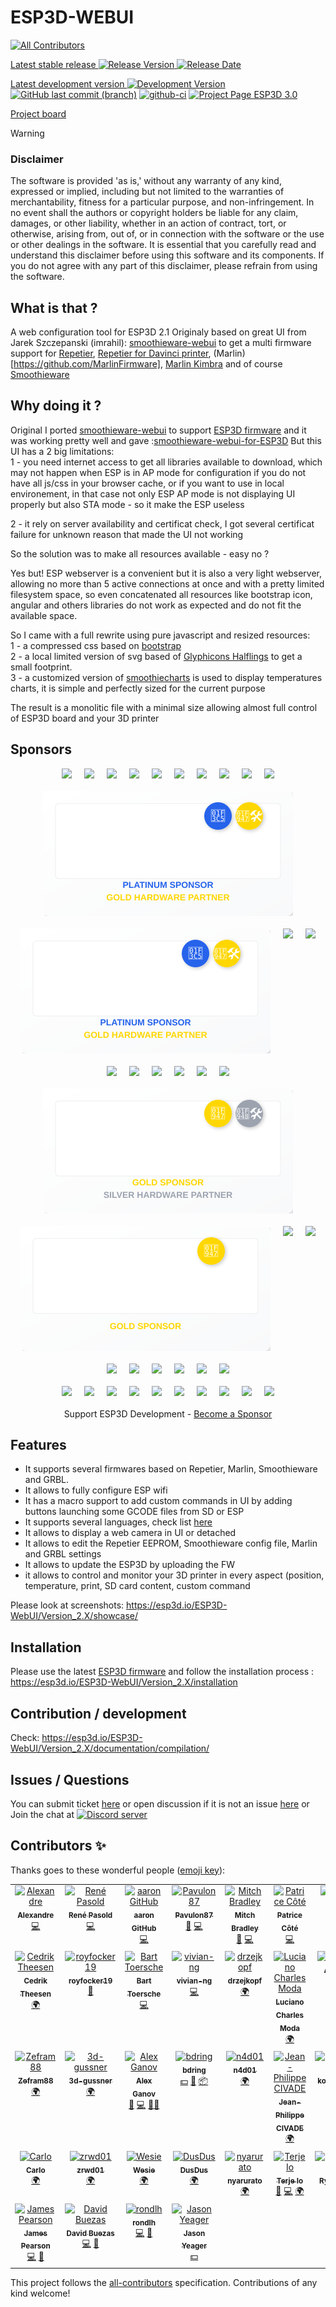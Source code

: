 # ESP3D-WEBUI
<!-- ALL-CONTRIBUTORS-BADGE:START - Do not remove or modify this section -->
[![All Contributors](https://img.shields.io/badge/all_contributors-32-orange.svg?style=flat-square)](#contributors-)
<!-- ALL-CONTRIBUTORS-BADGE:END -->

[Latest stable release ![Release Version](https://img.shields.io/github/v/release/luc-github/ESP3D-WEBUI?color=green&include_prereleases&style=plastic) ![Release Date](https://img.shields.io/github/release-date/luc-github/ESP3D-WEBUI.svg?style=plastic)](https://github.com/luc-github/ESP3D-WEBUI/releases/latest/)   

[Latest development version ![Development Version](https://img.shields.io/badge/Devt-v3.0-yellow?style=plastic) ![GitHub last commit (branch)](https://img.shields.io/github/last-commit/luc-github/ESP3D-WEBUI/3.0?style=plastic)](https://github.com/luc-github/ESP3D-WEBUI/tree/3.0) [![github-ci](https://github.com/luc-github/ESP3D-WeBUI/workflows/build-ci/badge.svg)](https://github.com/luc-github/ESP3D-WEBUI/actions/workflows/build-ci.yml) [![Project Page ESP3D 3.0](https://img.shields.io/badge/Project%20page-ESP3D%203.0-blue?style=plastic)](https://github.com/users/luc-github/projects/1/views/1)    
 
[Project board](https://github.com/users/luc-github/projects/1/views/1)

> [!WARNING]
>### Disclaimer
> The software is provided 'as is,' without any warranty of any kind, expressed or implied, including but not limited to the warranties of merchantability, fitness for a particular purpose, and non-infringement. In no event shall the authors or copyright holders be liable for any claim, damages, or other liability, whether in an action of contract, tort, or otherwise, arising from, out of, or in connection with the software or the use or other dealings in the software.
>It is essential that you carefully read and understand this disclaimer before using this software and its components. If you do not agree with any part of this disclaimer, please refrain from using the software.  

## What is that ?
A web configuration tool for ESP3D 2.1
Originaly based on great UI from Jarek Szczepanski (imrahil): [smoothieware-webui](http://imrahil.github.io/smoothieware-webui/) to get a multi firmware support for [Repetier](https://github.com/repetier/Repetier-Firmware), [Repetier for Davinci printer](https://github.com/luc-github/Repetier-Firmware-0.92), (Marlin)[https://github.com/MarlinFirmware], [Marlin Kimbra](https://github.com/MagoKimbra/MarlinKimbra) and of course [Smoothieware](https://github.com/Smoothieware/Smoothieware)

## Why doing it ?
Original I ported [smoothieware-webui](http://imrahil.github.io/smoothieware-webui/) to support [ESP3D firmware](https://github.com/luc-github/ESP3D) and it was working pretty well and gave :[smoothieware-webui-for-ESP3D](https://github.com/luc-github/smoothieware-webui-for-ESP3D) 
But this UI has a 2 big limitations:    
1 - you need internet access to get all libraries available to download, which may not happen when ESP is in AP mode for configuration if you do not have all js/css in your browser cache, or if you want to use in local environement, in that case not only ESP AP mode is not displaying UI properly but also STA mode - so it make the ESP useless

2 - it rely on server availability and certificat check, I got several certificat failure for unknown reason that made the UI not working

So the solution was to make all resources available - easy no ?

Yes but!  ESP webserver is a convenient but it is also a very light webserver, allowing no more than 5 active connections at once and with a pretty limited filesystem space, so even concatenated all resources like bootstrap icon, angular and others libraries do not work as expected and do not fit the available space.

So I came with a full rewrite using pure javascript and resized resources:    
1 - a compressed css based on [bootstrap](http://getbootstrap.com/css/)   
2 - a local limited version of svg based of [Glyphicons Halflings](http://glyphicons.com/) to get a small footprint.    
3 - a customized version of [smoothiecharts](http://smoothiecharts.org/) is used to display temperatures charts, it is simple and perfectly sized for the current purpose   

The result is a monolitic file with a minimal size allowing almost full control of ESP3D board and your 3D printer

## Sponsors 
<div align="center">
    <div style="display:flex; flex-wrap:wrap; gap:20px; justify-content:center; margin-bottom:20px">
        <img src="https://raw.githubusercontent.com/luc-github/luc-github/main/sponsors/esp3d-webui/diamond-0.svg" style="max-width:400px; width:auto; height:auto">
        <img src="https://raw.githubusercontent.com/luc-github/luc-github/main/sponsors/esp3d-webui/diamond-1.svg" style="max-width:400px; width:auto; height:auto">
        <img src="https://raw.githubusercontent.com/luc-github/luc-github/main/sponsors/esp3d-webui/diamond-2.svg" style="max-width:400px; width:auto; height:auto">
        <img src="https://raw.githubusercontent.com/luc-github/luc-github/main/sponsors/esp3d-webui/diamond-3.svg" style="max-width:400px; width:auto; height:auto">
        <img src="https://raw.githubusercontent.com/luc-github/luc-github/main/sponsors/esp3d-webui/diamond-4.svg" style="max-width:400px; width:auto; height:auto">
        <img src="https://raw.githubusercontent.com/luc-github/luc-github/main/sponsors/esp3d-webui/diamond-5.svg" style="max-width:400px; width:auto; height:auto">
        <img src="https://raw.githubusercontent.com/luc-github/luc-github/main/sponsors/esp3d-webui/diamond-6.svg" style="max-width:400px; width:auto; height:auto">
        <img src="https://raw.githubusercontent.com/luc-github/luc-github/main/sponsors/esp3d-webui/diamond-7.svg" style="max-width:400px; width:auto; height:auto">
        <img src="https://raw.githubusercontent.com/luc-github/luc-github/main/sponsors/esp3d-webui/diamond-8.svg" style="max-width:400px; width:auto; height:auto">
        <img src="https://raw.githubusercontent.com/luc-github/luc-github/main/sponsors/esp3d-webui/diamond-9.svg" style="max-width:400px; width:auto; height:auto">
    </div>
 <div style="display:flex; flex-wrap:wrap; gap:20px; justify-content:center; margin-bottom:20px">
        <img src="https://raw.githubusercontent.com/luc-github/luc-github/main/sponsors/esp3d-webui/platinum-0.svg" style="max-width:400px; width:auto; height:auto">
        <img src="https://raw.githubusercontent.com/luc-github/luc-github/main/sponsors/esp3d-webui/platinum-1.svg" style="max-width:400px; width:auto; height:auto">
        <img src="https://raw.githubusercontent.com/luc-github/luc-github/main/sponsors/esp3d-webui/platinum-2.svg" style="max-width:400px; width:auto; height:auto">
        <img src="https://raw.githubusercontent.com/luc-github/luc-github/main/sponsors/esp3d-webui/platinum-3.svg" style="max-width:400px; width:auto; height:auto">
        <img src="https://raw.githubusercontent.com/luc-github/luc-github/main/sponsors/esp3d-webui/platinum-4.svg" style="max-width:400px; width:auto; height:auto">
        <img src="https://raw.githubusercontent.com/luc-github/luc-github/main/sponsors/esp3d-webui/platinum-5.svg" style="max-width:400px; width:auto; height:auto">
        <img src="https://raw.githubusercontent.com/luc-github/luc-github/main/sponsors/esp3d-webui/platinum-6.svg" style="max-width:400px; width:auto; height:auto">
        <img src="https://raw.githubusercontent.com/luc-github/luc-github/main/sponsors/esp3d-webui/platinum-7.svg" style="max-width:400px; width:auto; height:auto">
        <img src="https://raw.githubusercontent.com/luc-github/luc-github/main/sponsors/esp3d-webui/platinum-8.svg" style="max-width:400px; width:auto; height:auto">
        <img src="https://raw.githubusercontent.com/luc-github/luc-github/main/sponsors/esp3d-webui/platinum-9.svg" style="max-width:400px; width:auto; height:auto">
    </div>
 <div style="display:flex; flex-wrap:wrap; gap:20px; justify-content:center; margin-bottom:20px">
        <img src="https://raw.githubusercontent.com/luc-github/luc-github/main/sponsors/esp3d-webui/gold-0.svg" style="max-width:400px; width:auto; height:auto">
        <img src="https://raw.githubusercontent.com/luc-github/luc-github/main/sponsors/esp3d-webui/gold-1.svg" style="max-width:400px; width:auto; height:auto">
        <img src="https://raw.githubusercontent.com/luc-github/luc-github/main/sponsors/esp3d-webui/gold-2.svg" style="max-width:400px; width:auto; height:auto">
        <img src="https://raw.githubusercontent.com/luc-github/luc-github/main/sponsors/esp3d-webui/gold-3.svg" style="max-width:400px; width:auto; height:auto">
        <img src="https://raw.githubusercontent.com/luc-github/luc-github/main/sponsors/esp3d-webui/gold-4.svg" style="max-width:400px; width:auto; height:auto">
        <img src="https://raw.githubusercontent.com/luc-github/luc-github/main/sponsors/esp3d-webui/gold-5.svg" style="max-width:400px; width:auto; height:auto">
        <img src="https://raw.githubusercontent.com/luc-github/luc-github/main/sponsors/esp3d-webui/gold-6.svg" style="max-width:400px; width:auto; height:auto">
        <img src="https://raw.githubusercontent.com/luc-github/luc-github/main/sponsors/esp3d-webui/gold-7.svg" style="max-width:400px; width:auto; height:auto">
        <img src="https://raw.githubusercontent.com/luc-github/luc-github/main/sponsors/esp3d-webui/gold-8.svg" style="max-width:400px; width:auto; height:auto">
        <img src="https://raw.githubusercontent.com/luc-github/luc-github/main/sponsors/esp3d-webui/gold-9.svg" style="max-width:400px; width:auto; height:auto">
    </div>
<div style="display:flex; flex-wrap:wrap; gap:20px; justify-content:center; margin-bottom:20px">
        <img src="https://raw.githubusercontent.com/luc-github/luc-github/main/sponsors/esp3d-webui/silver-0.svg" style="max-width:400px; width:auto; height:auto">
        <img src="https://raw.githubusercontent.com/luc-github/luc-github/main/sponsors/esp3d-webui/silver-1.svg" style="max-width:400px; width:auto; height:auto">
        <img src="https://raw.githubusercontent.com/luc-github/luc-github/main/sponsors/esp3d-webui/silver-2.svg" style="max-width:400px; width:auto; height:auto">
        <img src="https://raw.githubusercontent.com/luc-github/luc-github/main/sponsors/esp3d-webui/silver-3.svg" style="max-width:400px; width:auto; height:auto">
        <img src="https://raw.githubusercontent.com/luc-github/luc-github/main/sponsors/esp3d-webui/silver-4.svg" style="max-width:400px; width:auto; height:auto">
        <img src="https://raw.githubusercontent.com/luc-github/luc-github/main/sponsors/esp3d-webui/silver-5.svg" style="max-width:400px; width:auto; height:auto">
        <img src="https://raw.githubusercontent.com/luc-github/luc-github/main/sponsors/esp3d-webui/silver-6.svg" style="max-width:400px; width:auto; height:auto">
        <img src="https://raw.githubusercontent.com/luc-github/luc-github/main/sponsors/esp3d-webui/silver-7.svg" style="max-width:400px; width:auto; height:auto">
        <img src="https://raw.githubusercontent.com/luc-github/luc-github/main/sponsors/esp3d-webui/silver-8.svg" style="max-width:400px; width:auto; height:auto">
        <img src="https://raw.githubusercontent.com/luc-github/luc-github/main/sponsors/esp3d-webui/silver-9.svg" style="max-width:400px; width:auto; height:auto">
    </div>
 Support ESP3D Development - <a href="https://esp3d.io/sponsors">Become a Sponsor</a>
</div>

## Features
- It supports several firmwares based on Repetier, Marlin, Smoothieware and GRBL.
- It allows to fully configure ESP wifi
- It has a macro support to add custom commands in UI by adding buttons launching some GCODE files from SD or ESP 
- It supports several languages, check list [here](https://github.com/luc-github/ESP3D-WEBUI/wiki/Translation-support)
- It allows to display a web camera in UI or detached
- It allows to edit the Repetier EEPROM, Smoothieware config file, Marlin and GRBL settings
- It allows to update the ESP3D by uploading the FW
- it allows to control and monitor your 3D printer in every aspect (position, temperature, print, SD card content, custom command

Please look at screenshots: https://esp3d.io/ESP3D-WebUI/Version_2.X/showcase/

## Installation
Please use the latest [ESP3D firmware](https://github.com/luc-github/ESP3D/tree/2.1.x) and follow the installation process : https://esp3d.io/ESP3D-WebUI/Version_2.X/installation

## Contribution / development
Check: https://esp3d.io/ESP3D-WebUI/Version_2.X/documentation/compilation/

## Issues / Questions
You can submit ticket [here](https://github.com/luc-github/ESP3D-WEBUI/issues) or open discussion if it is not an issue [here](https://github.com/luc-github/ESP3D-WEBUI/discussions) or Join the chat at [![Discord server](https://img.shields.io/discord/752822148795596940?color=blue&label=discord&logo=discord)](https://discord.gg/Z4ujTwE)   

## Contributors ✨

Thanks goes to these wonderful people ([emoji key](https://allcontributors.org/docs/en/emoji-key)):

<!-- ALL-CONTRIBUTORS-LIST:START - Do not remove or modify this section -->
<!-- prettier-ignore-start -->
<!-- markdownlint-disable -->
<table>
  <tbody>
    <tr>
      <td align="center" valign="top" width="14.28%"><a href="https://github.com/alxblog"><img src="https://avatars.githubusercontent.com/u/3979539?v=4?s=100" width="100px;" alt=" Alexandre "/><br /><sub><b> Alexandre </b></sub></a><br /><a href="https://github.com/luc-github/ESP3D-WEBUI/commits?author=alxblog" title="Code">💻</a></td>
      <td align="center" valign="top" width="14.28%"><a href="https://github.com/MonoAnji"><img src="https://avatars.githubusercontent.com/u/16881074?v=4?s=100" width="100px;" alt="René Pasold"/><br /><sub><b>René Pasold</b></sub></a><br /><a href="https://github.com/luc-github/ESP3D-WEBUI/commits?author=MonoAnji" title="Code">💻</a></td>
      <td align="center" valign="top" width="14.28%"><a href="https://github.com/aaronse"><img src="https://avatars.githubusercontent.com/u/16479976?v=4?s=100" width="100px;" alt="aaron GitHub"/><br /><sub><b>aaron GitHub</b></sub></a><br /><a href="https://github.com/luc-github/ESP3D-WEBUI/commits?author=aaronse" title="Code">💻</a></td>
      <td align="center" valign="top" width="14.28%"><a href="https://github.com/Pavulon87"><img src="https://avatars.githubusercontent.com/u/23641103?v=4?s=100" width="100px;" alt="Pavulon87"/><br /><sub><b>Pavulon87</b></sub></a><br /><a href="https://github.com/luc-github/ESP3D-WEBUI/issues?q=author%3APavulon87" title="Bug reports">🐛</a> <a href="https://github.com/luc-github/ESP3D-WEBUI/commits?author=Pavulon87" title="Code">💻</a></td>
      <td align="center" valign="top" width="14.28%"><a href="https://honuputters.com"><img src="https://avatars.githubusercontent.com/u/4861133?v=4?s=100" width="100px;" alt="Mitch Bradley"/><br /><sub><b>Mitch Bradley</b></sub></a><br /><a href="#ideas-MitchBradley" title="Ideas, Planning, & Feedback">🤔</a> <a href="https://github.com/luc-github/ESP3D-WEBUI/commits?author=MitchBradley" title="Code">💻</a></td>
      <td align="center" valign="top" width="14.28%"><a href="https://www.facebook.com/Patricecotemusique/"><img src="https://avatars.githubusercontent.com/u/29361809?v=4?s=100" width="100px;" alt="Patrice Côté"/><br /><sub><b>Patrice Côté</b></sub></a><br /><a href="https://github.com/luc-github/ESP3D-WEBUI/commits?author=cotepat" title="Code">💻</a></td>
      <td align="center" valign="top" width="14.28%"><a href="http://engineer2designer.blogspot.com"><img src="https://avatars.githubusercontent.com/u/25747949?v=4?s=100" width="100px;" alt="E2D"/><br /><sub><b>E2D</b></sub></a><br /><a href="#translation-Engineer2Designer" title="Translation">🌍</a></td>
    </tr>
    <tr>
      <td align="center" valign="top" width="14.28%"><a href="http://cedrik-theesen.de"><img src="https://avatars.githubusercontent.com/u/24916321?v=4?s=100" width="100px;" alt="Cedrik Theesen"/><br /><sub><b>Cedrik Theesen</b></sub></a><br /><a href="#translation-duramson" title="Translation">🌍</a></td>
      <td align="center" valign="top" width="14.28%"><a href="https://github.com/royfocker19"><img src="https://avatars.githubusercontent.com/u/39307144?v=4?s=100" width="100px;" alt="royfocker19"/><br /><sub><b>royfocker19</b></sub></a><br /><a href="https://github.com/luc-github/ESP3D-WEBUI/commits?author=royfocker19" title="Documentation">📖</a></td>
      <td align="center" valign="top" width="14.28%"><a href="https://github.com/BToersche"><img src="https://avatars.githubusercontent.com/u/16536432?v=4?s=100" width="100px;" alt="Bart Toersche"/><br /><sub><b>Bart Toersche</b></sub></a><br /><a href="https://github.com/luc-github/ESP3D-WEBUI/commits?author=BToersche" title="Code">💻</a></td>
      <td align="center" valign="top" width="14.28%"><a href="https://github.com/vivian-ng"><img src="https://avatars.githubusercontent.com/u/24537694?v=4?s=100" width="100px;" alt="vivian-ng"/><br /><sub><b>vivian-ng</b></sub></a><br /><a href="https://github.com/luc-github/ESP3D-WEBUI/commits?author=vivian-ng" title="Code">💻</a></td>
      <td align="center" valign="top" width="14.28%"><a href="https://github.com/drzejkopf"><img src="https://avatars.githubusercontent.com/u/41212609?v=4?s=100" width="100px;" alt="drzejkopf"/><br /><sub><b>drzejkopf</b></sub></a><br /><a href="#translation-drzejkopf" title="Translation">🌍</a></td>
      <td align="center" valign="top" width="14.28%"><a href="http://www.gtmax.com.br"><img src="https://avatars.githubusercontent.com/u/6072702?v=4?s=100" width="100px;" alt="Luciano Charles Moda"/><br /><sub><b>Luciano Charles Moda</b></sub></a><br /><a href="#translation-lucmoda" title="Translation">🌍</a></td>
      <td align="center" valign="top" width="14.28%"><a href="https://youprintin3d.de"><img src="https://avatars.githubusercontent.com/u/8026764?v=4?s=100" width="100px;" alt="AxelB"/><br /><sub><b>AxelB</b></sub></a><br /><a href="#translation-leseaw" title="Translation">🌍</a></td>
    </tr>
    <tr>
      <td align="center" valign="top" width="14.28%"><a href="https://github.com/Zefram88"><img src="https://avatars.githubusercontent.com/u/40454706?v=4?s=100" width="100px;" alt="Zefram88"/><br /><sub><b>Zefram88</b></sub></a><br /><a href="#translation-Zefram88" title="Translation">🌍</a></td>
      <td align="center" valign="top" width="14.28%"><a href="https://github.com/3d-gussner"><img src="https://avatars.githubusercontent.com/u/25530011?v=4?s=100" width="100px;" alt="3d-gussner"/><br /><sub><b>3d-gussner</b></sub></a><br /><a href="#translation-3d-gussner" title="Translation">🌍</a></td>
      <td align="center" valign="top" width="14.28%"><a href="http://aganov.github.io"><img src="https://avatars.githubusercontent.com/u/176610?v=4?s=100" width="100px;" alt="Alex Ganov"/><br /><sub><b>Alex Ganov</b></sub></a><br /><a href="#ideas-aganov" title="Ideas, Planning, & Feedback">🤔</a> <a href="https://github.com/luc-github/ESP3D-WEBUI/commits?author=aganov" title="Code">💻</a> <a href="#mentoring-aganov" title="Mentoring">🧑‍🏫</a></td>
      <td align="center" valign="top" width="14.28%"><a href="https://github.com/bdring"><img src="https://avatars.githubusercontent.com/u/189677?v=4?s=100" width="100px;" alt="bdring"/><br /><sub><b>bdring</b></sub></a><br /><a href="#financial-bdring" title="Financial">💵</a> <a href="https://github.com/luc-github/ESP3D-WEBUI/issues?q=author%3Abdring" title="Bug reports">🐛</a> <a href="#platform-bdring" title="Packaging/porting to new platform">📦</a></td>
      <td align="center" valign="top" width="14.28%"><a href="https://github.com/ArturNadolski"><img src="https://avatars.githubusercontent.com/u/20038314?v=4?s=100" width="100px;" alt="n4d01"/><br /><sub><b>n4d01</b></sub></a><br /><a href="#translation-ArturNadolski" title="Translation">🌍</a></td>
      <td align="center" valign="top" width="14.28%"><a href="https://www.civade.com"><img src="https://avatars.githubusercontent.com/u/2135006?v=4?s=100" width="100px;" alt="Jean-Philippe CIVADE"/><br /><sub><b>Jean-Philippe CIVADE</b></sub></a><br /><a href="#translation-ewidance" title="Translation">🌍</a></td>
      <td align="center" valign="top" width="14.28%"><a href="https://github.com/kondorzs"><img src="https://avatars.githubusercontent.com/u/15940476?v=4?s=100" width="100px;" alt="kondorzs"/><br /><sub><b>kondorzs</b></sub></a><br /><a href="#translation-kondorzs" title="Translation">🌍</a></td>
    </tr>
    <tr>
      <td align="center" valign="top" width="14.28%"><a href="https://github.com/onekk"><img src="https://avatars.githubusercontent.com/u/7129964?v=4?s=100" width="100px;" alt="Carlo"/><br /><sub><b>Carlo</b></sub></a><br /><a href="#translation-onekk" title="Translation">🌍</a></td>
      <td align="center" valign="top" width="14.28%"><a href="https://github.com/zrwd01"><img src="https://avatars.githubusercontent.com/u/33946060?v=4?s=100" width="100px;" alt="zrwd01"/><br /><sub><b>zrwd01</b></sub></a><br /><a href="#translation-zrwd01" title="Translation">🌍</a></td>
      <td align="center" valign="top" width="14.28%"><a href="https://github.com/Wesie"><img src="https://avatars.githubusercontent.com/u/9315139?v=4?s=100" width="100px;" alt="Wesie"/><br /><sub><b>Wesie</b></sub></a><br /><a href="#translation-Wesie" title="Translation">🌍</a></td>
      <td align="center" valign="top" width="14.28%"><a href="https://github.com/DusDus"><img src="https://avatars.githubusercontent.com/u/69902032?v=4?s=100" width="100px;" alt="DusDus"/><br /><sub><b>DusDus</b></sub></a><br /><a href="#translation-DusDus" title="Translation">🌍</a></td>
      <td align="center" valign="top" width="14.28%"><a href="https://github.com/nyarurato"><img src="https://avatars.githubusercontent.com/u/8384007?v=4?s=100" width="100px;" alt="nyarurato"/><br /><sub><b>nyarurato</b></sub></a><br /><a href="#translation-nyarurato" title="Translation">🌍</a></td>
      <td align="center" valign="top" width="14.28%"><a href="https://github.com/terjeio"><img src="https://avatars.githubusercontent.com/u/20260062?v=4?s=100" width="100px;" alt="Terje Io"/><br /><sub><b>Terje Io</b></sub></a><br /><a href="#ideas-terjeio" title="Ideas, Planning, & Feedback">🤔</a> <a href="https://github.com/luc-github/ESP3D-WEBUI/commits?author=terjeio" title="Code">💻</a> <a href="#translation-terjeio" title="Translation">🌍</a></td>
      <td align="center" valign="top" width="14.28%"><a href="https://www.v1engineering.com/"><img src="https://avatars.githubusercontent.com/u/55478432?v=4?s=100" width="100px;" alt="Ryan V1"/><br /><sub><b>Ryan V1</b></sub></a><br /><a href="#financial-V1EngineeringInc" title="Financial">💵</a></td>
    </tr>
    <tr>
      <td align="center" valign="top" width="14.28%"><a href="https://github.com/jamespearson04"><img src="https://avatars.githubusercontent.com/u/26628667?v=4?s=100" width="100px;" alt="James Pearson"/><br /><sub><b>James Pearson</b></sub></a><br /><a href="https://github.com/luc-github/ESP3D-WEBUI/commits?author=jamespearson04" title="Code">💻</a> <a href="#ideas-jamespearson04" title="Ideas, Planning, & Feedback">🤔</a></td>
      <td align="center" valign="top" width="14.28%"><a href="https://github.com/dbuezas"><img src="https://avatars.githubusercontent.com/u/777196?v=4?s=100" width="100px;" alt="David Buezas"/><br /><sub><b>David Buezas</b></sub></a><br /><a href="https://github.com/luc-github/ESP3D-WEBUI/commits?author=dbuezas" title="Code">💻</a> <a href="https://github.com/luc-github/ESP3D-WEBUI/issues?q=author%3Adbuezas" title="Bug reports">🐛</a></td>
      <td align="center" valign="top" width="14.28%"><a href="https://github.com/rondlh"><img src="https://avatars.githubusercontent.com/u/77279634?v=4?s=100" width="100px;" alt="rondlh"/><br /><sub><b>rondlh</b></sub></a><br /><a href="https://github.com/luc-github/ESP3D-WEBUI/commits?author=rondlh" title="Code">💻</a> <a href="https://github.com/luc-github/ESP3D-WEBUI/pulls?q=is%3Apr+reviewed-by%3Arondlh" title="Reviewed Pull Requests">👀</a></td>
      <td align="center" valign="top" width="14.28%"><a href="https://github.com/jeyeager65"><img src="https://avatars.githubusercontent.com/u/28162926?v=4?s=100" width="100px;" alt="Jason Yeager"/><br /><sub><b>Jason Yeager</b></sub></a><br /><a href="#financial-jeyeager65" title="Financial">💵</a></td>
    </tr>
  </tbody>
</table>

<!-- markdownlint-restore -->
<!-- prettier-ignore-end -->

<!-- ALL-CONTRIBUTORS-LIST:END -->

This project follows the [all-contributors](https://github.com/all-contributors/all-contributors) specification. Contributions of any kind welcome!
